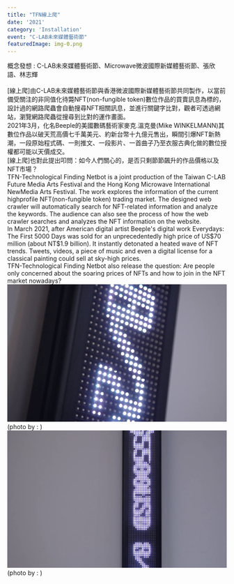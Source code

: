 ```yaml
---
title: "TFN線上爬"
date: '2021'
category: 'Installation'
event: "C-LAB未來媒體藝術節"
featuredImage: img-0.png
---
```

  <div class="box">
      <div class="dscrptn">
        概念發想 : C-LAB未來媒體藝術節、Microwave微波國際新媒體藝術節、張欣語、林志輝<br>
<br>
[線上爬]由C-LAB未來媒體藝術節與香港微波國際新媒體藝術節共同製作，以當前備受關注的非同值化待斃NFT(non-fungible token)數位作品的買賣訊息為標的，設計過的網路爬蟲會自動搜尋NFT相關訊息，並進行關鍵字比對，觀者可透過網站，瀏覽網路爬蟲從搜尋到比對的運作畫面。<br>
2021年3月，化名Beeple的美國數碼藝術家麥克.溫克曼(Mike WINKELMANN)其數位作品<Everydays: The First 5000 Days>以破天荒高價七千萬美元、約新台幣十九億元售出，瞬間引爆NFT新熱潮，一段原始程式碼、一則推文、一段影片、一首曲子乃至衣服古典化做的數位授權都可能以天價成交。<br>
[線上爬]也對此提出叩問：如今人們關心的，是否只剩節節飆升的作品價格以及NFT市場？<br>
      </div>
  </div>

  <div class="box">
      <div class="dscrptn">
        TFN-Technological Finding Netbot is a joint production of the Taiwan C-LAB Future Media Arts Festival and the Hong Kong Microwave International NewMedia Arts Festival. The work explores the information of the current highprofile NFT(non-fungible token) trading market. The designed web crawler will automatically search for NFT-related information and analyze the keywords. The audience can also see the process of how the web crawler searches and analyzes the NFT information on the website.<br>
In March 2021, after American digital artist Beeple's digital work Everydays: The First 5000 Days was sold for an unprecedentedly high price of US$70 million (about NT$1.9 billion). It instantly detonated a heated wave of NFT trends. Tweets, videos, a piece of music and even a digital license for a classical painting could sell at sky-high prices.<br>
TFN-Technological Finding Netbot also release the question: Are people only concerned about the soaring prices of NFTs and how to join in the NFT market nowadays?<br>
      </div>
  </div>

  <div class="box">
      <img class="subimg" src="./img-0.png">
      <div class="photocredit">(photo by : )</div>
  </div>
  <div class="box">
      <img class="subimg" src="./img-1.png">
      <div class="photocredit">(photo by : )</div>
  </div>

  <div class="box"></div>


  <div class="box"></div>


